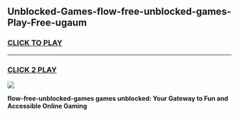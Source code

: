 
## Unblocked-Games-flow-free-unblocked-games-Play-Free-ugaum
<h3>
<a href="https://premium76.site?title=flow-free-unblocked-games&ref=18A1">CLICK TO PLAY</a></h3>
<hr>

<h3>
<a href="https://premium76.site?title=flow-free-unblocked-games&ref=18A1">CLICK 2 PLAY</a>
  
</h3>

<a href="https://premium76.site?title=flow-free-unblocked-games&ref=18A1"><img src="https://clearcache.store/games.png"></a>


**flow-free-unblocked-games games unblocked: Your Gateway to Fun and Accessible Online Gaming**
